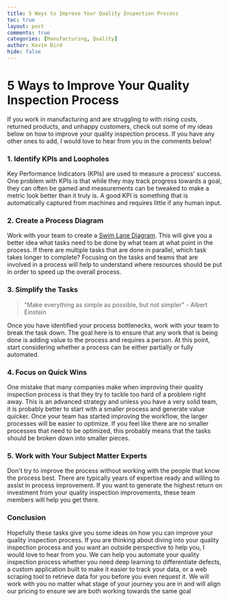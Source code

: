 ```yaml
---
title: 5 Ways to Improve Your Quality Inspection Process
toc: true
layout: post
comments: true
categories: [Manufacturing, Quality]
author: Kevin Bird
hide: false
---
```


# 5 Ways to Improve Your Quality Inspection Process

If you work in manufacturing and are struggling to with rising costs, returned products, and unhappy customers, check out some of my ideas below on how to improve your quality inspection process. If you have any other ones to add, I would love to hear from you in the comments below! 

### 1. Identify KPIs and Loopholes

Key Performance Indicators (KPIs) are used to measure a process' success. One problem with KPIs is that while they may track progress towards a goal, they can often be gamed and measurements can be tweaked to make a metric look better than it truly is. A good KPI is something that is automatically captured from machines and requires little if any human input. 

### 2. Create a Process Diagram

Work with your team to create a [Swim Lane Diagram](https://www.conceptdraw.com/How-To-Guide/swim-lane).  This will give you a better idea what tasks need to be done by what team at what point in the process.  If there are multiple tasks that are done in parallel, which task takes longer to complete? Focusing on the tasks and teams that are involved in a process will help to understand where resources should be put in order to speed up the overall process.  

### 3. Simplify the Tasks

> "Make everything as simple as possible, but not simpler" - Albert Einstein

Once you have identified your process bottlenecks, work with your team to break the task down. The goal here is to ensure that any work that is being done is adding value to the process and requires a person. At this point, start considering whether a process can be either partially or fully automated.

### 4. Focus on Quick Wins

One mistake that many companies make when improving their quality inspection process is that they try to tackle too hard of a problem right away. This is an advanced strategy and unless you have a very solid team, it is probably better to start with a smaller process and generate value quicker.  Once your team has started improving the workflow, the larger processes will be easier to optimize. If you feel like there are no smaller processes that need to be optimized, this probably means that the tasks should be broken down into smaller pieces.  

### 5. Work with Your Subject Matter Experts

Don't try to improve the process without working with the people that know the process best.  There are typically years of expertise ready and willing to assist in process improvement.  If you want to generate the highest return on investment from your quality inspection improvements, these team members will help you get there.  

### Conclusion

Hopefully these tasks give you some ideas on how you can improve your quality inspection process.  If you are thinking about diving into your quality inspection process and you want an outside perspective to help you, I would love to hear from you.  We can help you automate your quality inspection process whether you need deep learning to differentiate defects, a custom application built to make it easier to track your data, or a web scraping tool to retrieve data for you before you even request it. We will work with you no matter what stage of your journey you are in and will align our pricing to ensure we are both working towards the same goal 